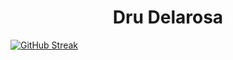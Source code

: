 <h1 align="center" style="bold">Dru Delarosa</h1>

[![GitHub Streak](https://streak-stats.demolab.com?user=dntstck&theme=dark&border_radius=4)](https://git.io/streak-stats)